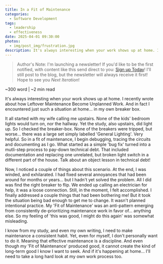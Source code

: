 ```yaml
---
title: In a Fit of Maintenance
categories:
  - Software Development
tags:
  - leadership
  - effectiveness
date: 2025-04-01 09:30:00
photos: 
  - img/post_img/frustration.jpg
description: It's always interesting when your work shows up at home. I recently wrote about how Leftover Maintenance Become Unplanned Work. And in fact I encountered just such a situation at home... in my own breaker box. 
---
```


> Author's Note: I'm launching a newsletter! If you'd like to be the first notified, with content like this send direct to you: [Sign up Today](subscribepage.io/nOrcj7)! 
> I'll still post to the blog, but the newsletter will always receive it first! Hope to see you _Next Iteration_!

~300 word | ~2 min read

It's always interesting when your work shows up at home. I recently wrote about how Leftover Maintenance Become Unplanned Work. And in fact I encountered just such a situation at home... in my own breaker box. 

It all started with my wife calling me upstairs. None of the kids' bedroom lights would turn on, nor the hallway. Yet the study, also upstairs, did light up. So I checked the breaker-box. None of the breakers were tripped, but worse... there was a large set simply labelled 'General Lighting'. Very helpful. So in a fit of maintenance, I begin debugging, tracing the circuits and documenting as I go. What started as a simple 'bug fix' turned into a mutli-step process to pay-down technical debt. That included documentation and replacing one unrelated, but broken light switch in a different part of the house. Talk about an object lesson in technical debt! 

Now, I noticed a couple of things about this scenario. At the end, I was winded, and exhilarated. I had fixed several annoyances that had been around for months or years... but I hadn't yet solved the problem. All I did was find the right breaker to flip. We ended up calling an electrician for help, it was a loose connection. Still, in the moment, I felt accomplished. I finally addressed a couple things that had been bothering me! But it took the situation being bad enough to get me to change. It wasn't planned intentional practice. My 'Fit of Maintenance' was an anti-pattern emerging from consistently de-prioritizing maintenance work in favor of... anything else. So my feeling of 'this was good, I might do this again' was somewhat misleading. 

I know from my study, and even my own writing, I need to make maintenance a consistent habit. Yet, even for myself, I don't personally want to do it. Meaning that effective maintenance is a discipline. And even though my 'Fit of Maintenance' produced good, it cannot create the kind of long-term good I know I want to seek. And if it's happening at home... I'll need to take a long hard look at my own work process too. 
